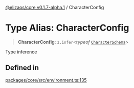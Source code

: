 [@elizaos/core v0.1.7-alpha.1](../) / CharacterConfig

# Type Alias: CharacterConfig

> **CharacterConfig**: `z.infer`\<*typeof* [`CharacterSchema`](../variables/CharacterSchema.md)\>

Type inference

## Defined in

[packages/core/src/environment.ts:135](https://github.com/elizaOS/eliza/blob/main/packages/core/src/environment.ts#L135)
